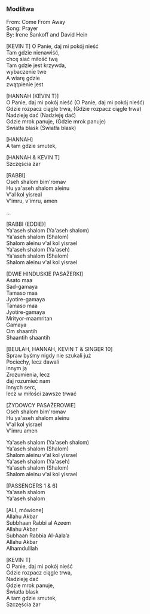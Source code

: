 ### Modlitwa
From: Come From Away  
Song: Prayer  
By: Irene Sankoff and David Hein  

[KEVIN T]
O Panie, daj mi pokój nieść  
Tam gdzie nienawiść,  
chcę siać miłość twą  
Tam gdzie jest krzywda,  
wybaczenie twe  
A wiarę gdzie  
zwątpienie jest  

[HANNAH (KEVIN T)]  
O Panie, daj mi pokój nieść (O Panie, daj mi pokój nieść)    
Gdzie rozpacz ciągle trwa, (Gdzie rozpacz ciągle trwa)   
Nadzieję dać (Nadzieję dać)  
Gdzie mrok panuje, (Gdzie mrok panuje)  
Światła blask (Światła blask)  

[HANNAH]  
A tam gdzie smutek,  

[HANNAH & KEVIN T]  
Szczęścia żar  

[RABBI]  
Oseh shalom bim'romav  
Hu ya'aseh shalom aleinu  
V'al kol yisreal  
V'imru, v'imru, amen  

...  

[RABBI (EDDIE)]  
Ya'aseh shalom (Ya'aseh shalom)  
Ya'aseh shalom (Shalom)  
Shalom aleinu v'al kol yisrael  
Ya'aseh shalom (Ya'aseh)  
Ya'aseh shalom (Shalom)  
Shalom aleinu v'al kol yisrael  

[DWIE HINDUSKIE PASAŻERKI]  
Asato maa  
Sad-gamaya  
Tamaso maa  
Jyotire-gamaya  
Tamaso maa  
Jyotire-gamaya  
Mrityor-maamritan  
Gamaya  
Om shaantih  
Shaantih shaantih  

[BEULAH, HANNAH, KEVIN T & SINGER 10]  
Spraw byśmy nigdy nie szukali już  
Pociechy, lecz dawali   
innym ją  
Zrozumienia, lecz  
daj rozumieć nam  
Innych serc,  
lecz w miłości zawsze trwać  

[ŻYDOWCY PASAŻEROWIE]   
Oseh shalom bim'romav  
Hu ya'aseh shalom aleinu  
V'al kol yisrael  
V'imru amen  

Ya'aseh shalom (Ya'aseh shalom)  
Ya'aseh shalom (Shalom)  
Shalom aleinu v'al kol yisrael  
Ya'aseh shalom (Ya'aseh)  
Ya'aseh shalom (Shalom)  
Shalom aleinu v'al kol yisrael  

[PASSENGERS 1 & 6]  
Ya'aseh shalom  
Ya'aseh shalom  

[ALI, mówione]  
Allahu Akbar  
Subbhaan Rabbi al Azeem  
Allahu Akbar  
Subhaan Rabbia Al-Aala’a  
Allahu Akbar  
Alhamdulilah  

[KEVIN T]  
O Panie, daj mi pokój nieść  
Gdzie rozpacz ciągle trwa,  
Nadzieję dać  
Gdzie mrok panuje,  
Światła blask  
A tam gdzie smutek,  
Szczęścia żar  
